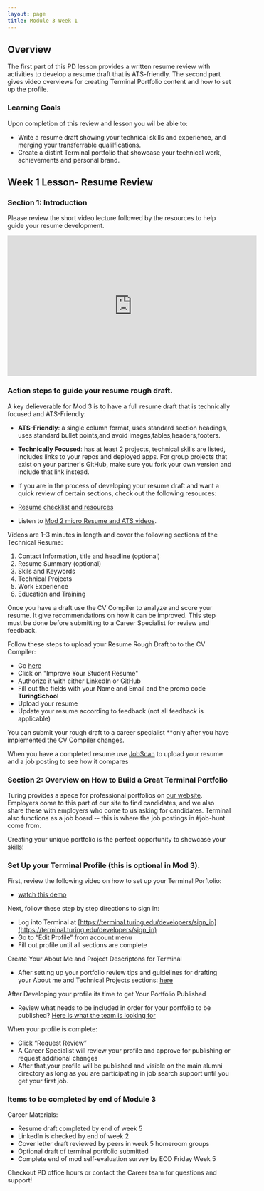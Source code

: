 ```yaml
---
layout: page
title: Module 3 Week 1
---
```


## Overview
The first part of this PD lesson provides a written resume review with activities to develop a resume draft that is ATS-friendly. The second part gives video overviews for creating Terminal Portfolio content and how to set up the profile.

### Learning Goals 

Upon completion of this review and lesson you wil be able to:

* Write a resume draft showing your technical skills and experience, and merging your transferrable qualilfications.
* Create a distint Terminal portfolio that showcase your technical work, achievements and personal brand.

## Week 1 Lesson- Resume Review 

### Section 1: Introduction
Please review the short video lecture followed by the resources to help guide your resume development. 

<iframe width="560" height="315" src="https://www.youtube.com/embed/MGLVCEX4Bwc" title="YouTube video player" frameborder="0" allow="accelerometer; autoplay; clipboard-write; encrypted-media; gyroscope; picture-in-picture" allowfullscreen></iframe>

### Action steps to guide your resume rough draft.

A key delieverable for Mod 3 is to have a full resume draft that is technically focused and ATS-Friendly:

* **ATS-Friendly**: a single column format, uses standard section headings, uses standard bullet points,and
avoid images,tables,headers,footers.
* **Technically Focused**: has at least 2 projects, technical skills are listed, includes links to your repos and deployed apps. For group projects that exist on your partner's GitHub, make sure you fork your own version and include that link instead.

* If you are in the process of developing your resume draft and want a quick review of certain sections, check out the following resources:
* [Resume checklist and resources](https://careerdev.turing.edu/resources/resume_resources)  
* Listen to [Mod 2 micro Resume and ATS videos](https://careerdev.turing.edu/module_two/mod2_week1). 

Videos are 1-3 minutes in length and cover the following sections of the Technical Resume:

1. Contact Information, title and headline (optional)
2. Resume Summary (optional)
3. Skils and Keywords
4. Technical Projects
5. Work Experience
6. Education and Training

Once you have a draft use the CV Compiler to analyze and score your resume. It give recommendations on how it can be improved. This step must be done before submitting to a Career Specialist for review and feedback. 

Follow these steps to upload your Resume Rough Draft to to the CV Compiler: 
* Go [here](https://cvcompiler.com/students/turingschool)
* Click on "Improve Your Student Resume"
* Authorize it with either LinkedIn or GitHub
* Fill out the fields with your Name and Email and the promo code **TuringSchool** 
* Upload your resume
* Update your resume according to feedback (not all feedback is applicable)

You can submit your rough draft to a career specialist **only after you have implemented the CV Compiler changes.

When you have a completed resume use [JobScan](https://www.jobscan.co/) to upload your resume and a job posting to see how it compares


###  Section 2: Overview on How to Build a Great Terminal Portfolio

Turing provides a space for professional portfolios on [our website](https://terminal.turing.edu). Employers come to this part of our site to find candidates, and we also share these with employers who come to us asking for candidates. Terminal also functions as a job board -- this is where the job postings in #job-hunt come from. 

Creating your unique portfolio is the perfect opportunity to showcase your skills!

### Set Up your Terminal Profile (this is optional in Mod 3). 

First, review the following video on how to set up your Terminal Porftolio: 

* [watch this demo](https://drive.google.com/file/d/1NqHrdkr0B5wEvEaH9Z8dJK56TcSJoV_t/view)

Next, follow these step by step directions to sign in: 

* Log into Terminal at [https://terminal.turing.edu/developers/sign_in](https://terminal.turing.edu/developers/sign_in)
* Go to “Edit Profile” from account menu
* Fill out profile until all sections are complete


Create Your About Me and Project Descriptons for Terminal

* After setting up your portfolio review tips and guidelines for drafting your About me and Technical Projects sections: [here](https://careerdev.turing.edu/resources/terminal_directions) 


After Developing your profile its time to get Your Portfolio Published

* Review what needs to be included in order for your portfolio to be published? 
[Here is what the team is looking for](https://careerdev.turing.edu/resources/terminal_directions)

When your profile is complete:

* Click “Request Review”
* A Career Specialist will review your profile and approve for publishing or request additional changes
* After that,your profile will be published and visible on the main alumni directory as long as you are participating in job search support until you get your first job.

### Items to be completed by end of Module 3

Career Materials:

* Resume draft completed by end of week 5
* LinkedIn is checked by end of week 2
* Cover letter draft reviewed by peers in week 5 homeroom groups
* Optional draft of terminal portfolio submitted
* Complete end of mod self-evaluation survey by EOD Friday Week 5

Checkout PD office hours or contact the Career team for questions and support!
